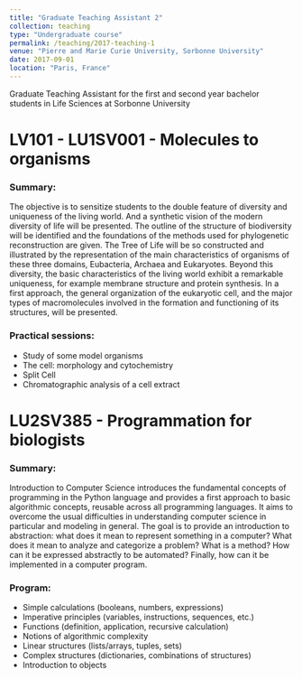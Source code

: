 ```yaml
---
title: "Graduate Teaching Assistant 2"
collection: teaching
type: "Undergraduate course"
permalink: /teaching/2017-teaching-1
venue: "Pierre and Marie Curie University, Sorbonne University"
date: 2017-09-01
location: "Paris, France"
---
```


Graduate Teaching Assistant for the first and second year bachelor students in Life Sciences at Sorbonne University

LV101 - LU1SV001 -  Molecules to organisms
==========================================

### Summary:
 
The objective is to sensitize students to the double feature of diversity and uniqueness of the living world. And a synthetic vision of the modern diversity of life will be presented. The outline of the structure of biodiversity will be identified and the foundations of the methods used for phylogenetic reconstruction are given. The Tree of Life will be so constructed and illustrated by the representation of the main characteristics of organisms of these three domains, Eubacteria, Archaea and Eukaryotes. Beyond this diversity, the basic characteristics of the living world exhibit a remarkable uniqueness, for example membrane structure and protein synthesis. In a first approach, the general organization of the eukaryotic cell, and the major types of macromolecules involved in the formation and functioning of its structures, will be presented.
 
### Practical sessions:

- Study of some model organisms
- The cell: morphology and cytochemistry
- Split Cell
- Chromatographic analysis of a cell extract

LU2SV385 - Programmation for biologists
=======================================

### Summary:

Introduction to Computer Science introduces the fundamental concepts of programming in the Python language and provides a first approach to basic algorithmic concepts, reusable across all programming languages. It aims to overcome the usual difficulties in understanding computer science in particular and modeling in general. The goal is to provide an introduction to abstraction: what does it mean to represent something in a computer? What does it mean to analyze and categorize a problem? What is a method? How can it be expressed abstractly to be automated? Finally, how can it be implemented in a computer program.

### Program: 

- Simple calculations (booleans, numbers, expressions)
- Imperative principles (variables, instructions, sequences, etc.)
- Functions (definition, application, recursive calculation)
- Notions of algorithmic complexity
- Linear structures (lists/arrays, tuples, sets)
- Complex structures (dictionaries, combinations of structures)
- Introduction to objects